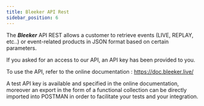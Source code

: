 ```yaml
---
title: Bleeker API Rest
sidebar_position: 6
---
```


The ***Bleeker*** API REST allows a customer to retrieve events (LIVE, REPLAY, etc..) or event-related products in JSON format based on certain parameters.

If you asked for an access to our API, an API key has been provided to you.

To use the API, refer to the online documentation : https://doc.bleeker.live/

A test API key is available and specified in the online documentation, moreover an export in the form of a functional collection can be directly imported into POSTMAN in order to facilitate your tests and your integration.


